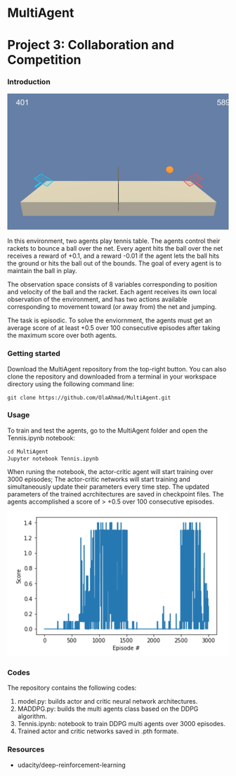 # MultiAgent
[//]: # (Image References)

[image1]: https://github.com/OlaAhmad/MultiAgent/blob/master/image.png "Tennis env"
[image2]: https://github.com/OlaAhmad/MultiAgent/blob/master/scores.png "scores"

# Project 3: Collaboration and Competition 

### Introduction

![Tennis env][image1]

In this environment, two agents play tennis table. The agents control their rackets to bounce a ball over the net. Every agent hits the ball over the net receives a reward of +0.1, and a reward -0.01 if the agent lets the ball hits the ground or hits the ball out of the bounds. The goal of every agent is to maintain the ball in play.

The observation space consists of 8 variables corresponding to position and velocity of the ball and the racket. Each agent receives its own local observation of the environment, and has two actions available corresponding to movement toward (or away from) the net and jumping. 

The task is episodic. To solve the enviornment, the agents must get an average score of at least +0.5 over 100 consecutive episodes after taking the maximum score over both agents. 

### Getting started

Download the MultiAgent repository from the top-right button. You can also clone the repository and downloaded from a terminal in your workspace directory using the following command line:
    
    git clone https://github.com/OlaAhmad/MultiAgent.git
        
### Usage

To train and test the agents, go to the MultiAgent folder and open the Tennis.ipynb notebook:

    cd MultiAgent
    Jupyter notebook Tennis.ipynb

When runing the notebook, the actor-critic agent will start training over 3000 episodes; The actor-critic networks will start training and simultaneously update their parameters every time step. The updated parameters of the trained acrchitectures are saved in checkpoint files. The agents accomplished a score of > +0.5 over 100 consecutive episodes.

![scores][image2]

### Codes

The repository contains the following codes: 
1. model.py: builds actor and critic neural network architectures. 
2. MADDPG.py: builds the multi agents class based on the DDPG algorithm.
3. Tennis.ipynb: notebook to train DDPG multi agents over 3000 episodes.
4. Trained actor and critic networks saved in .pth formate. 

### Resources

* udacity/deep-reinforcement-learning

